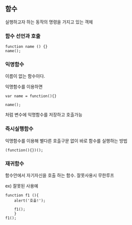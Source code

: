 ## 함수
실행하고자 하는 동작의 명령을 가지고 있는 객체

  

### 함수 선언과 호출

    
    
    function name () {}
    name();

  

### 익명함수

이름이 없는 함수이다.

익명함수를 이용하면

  

    var name = function(){}
    
    name();

  

처럼 변수에 익명함수를 저장하고 호출가능

  

### 즉시실행함수

익명함수를 이용해 별다른 호출구문 없이 바로 함수를 실행하는 방법

    (function(){})();

  


  

### 재귀함수

함수안에서 자기자신을 호출 하는 함수.
잘못사용시 무한루프

  
ex) 잘못된 사용예

    function f1 (){
	    alert('호출!');
    
	    f1();
	    }
    f1();

  

